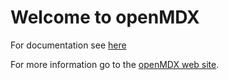 # Welcome to openMDX

For documentation see [here](../openmdx-documentation/README.md)

For more information go to the [openMDX web site](http://www.openmdx.org).
